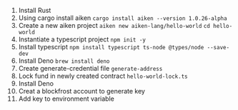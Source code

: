 1.  Install Rust
2. Using cargo install aiken `cargo install aiken --version 1.0.26-alpha`
3. Create a new aiken project `aiken new aiken-lang/hello-world` `cd hello-world`
4. Instantiate a typescript project `npm init -y`
5. Install typescript `npm install typescript ts-node @types/node --save-dev`
6. Install Deno `brew install deno`
7. Create generate-credential file `generate-address`
8. Lock fund in newly created contract `hello-world-lock.ts`
9. Install Deno
10. Creat a blockfrost account to generate key 
11. Add key to environment variable






